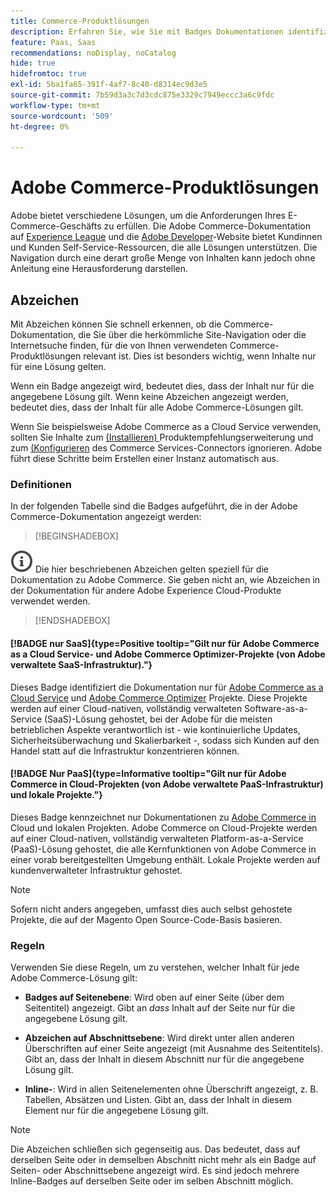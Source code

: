 ```yaml
---
title: Commerce-Produktlösungen
description: Erfahren Sie, wie Sie mit Badges Dokumentationen identifizieren können, die für verschiedene Adobe Commerce-Lösungen (SaaS, PaaS, On-Premise) gelten.
feature: Paas, Saas
recommendations: noDisplay, noCatalog
hide: true
hidefromtoc: true
exl-id: 5ba1fa65-391f-4af7-8c40-d8314ec9d3e5
source-git-commit: 7b59d3a3c7d3cdc875e3329c7949eccc3a6c9fdc
workflow-type: tm+mt
source-wordcount: '509'
ht-degree: 0%

---
```


# Adobe Commerce-Produktlösungen

Adobe bietet verschiedene Lösungen, um die Anforderungen Ihres E-Commerce-Geschäfts zu erfüllen. Die Adobe Commerce-Dokumentation auf [Experience League](https://experienceleague.adobe.com/de/docs/commerce) und die [Adobe Developer](https://developer.adobe.com/commerce/docs/)-Website bietet Kundinnen und Kunden Self-Service-Ressourcen, die alle Lösungen unterstützen. Die Navigation durch eine derart große Menge von Inhalten kann jedoch ohne Anleitung eine Herausforderung darstellen.

## Abzeichen

Mit Abzeichen können Sie schnell erkennen, ob die Commerce-Dokumentation, die Sie über die herkömmliche Site-Navigation oder die Internetsuche finden, für die von Ihnen verwendeten Commerce-Produktlösungen relevant ist. Dies ist besonders wichtig, wenn Inhalte nur für eine Lösung gelten.

Wenn ein Badge angezeigt wird, bedeutet dies, dass der Inhalt nur für die angegebene Lösung gilt. Wenn keine Abzeichen angezeigt werden, bedeutet dies, dass der Inhalt für alle Adobe Commerce-Lösungen gilt.

Wenn Sie beispielsweise Adobe Commerce as a Cloud Service verwenden, sollten Sie Inhalte zum [ (Installieren) ](../product-recommendations/install-configure.md#install-product-recommendations) Produktempfehlungserweiterung und zum [ (Konfigurieren](../product-recommendations/install-configure.md#configure-product-recommendations) des Commerce Services-Connectors ignorieren. Adobe führt diese Schritte beim Erstellen einer Instanz automatisch aus.

### Definitionen

In der folgenden Tabelle sind die Badges aufgeführt, die in der Adobe Commerce-Dokumentation angezeigt werden:

>[!BEGINSHADEBOX]

![info](../cloud-service/assets/Smock_InfoOutline_18_N.svg) Die hier beschriebenen Abzeichen gelten speziell für die Dokumentation zu Adobe Commerce. Sie geben nicht an, wie Abzeichen in der Dokumentation für andere Adobe Experience Cloud-Produkte verwendet werden.

>[!ENDSHADEBOX]

#### [!BADGE nur SaaS]{type=Positive tooltip="Gilt nur für Adobe Commerce as a Cloud Service- und Adobe Commerce Optimizer-Projekte (von Adobe verwaltete SaaS-Infrastruktur)."}

Dieses Badge identifiziert die Dokumentation nur für [Adobe Commerce as a Cloud Service](../cloud-service/overview.md) und [Adobe Commerce Optimizer](../optimizer/overview.md) Projekte. Diese Projekte werden auf einer Cloud-nativen, vollständig verwalteten Software-as-a-Service (SaaS)-Lösung gehostet, bei der Adobe für die meisten betrieblichen Aspekte verantwortlich ist - wie kontinuierliche Updates, Sicherheitsüberwachung und Skalierbarkeit -, sodass sich Kunden auf den Handel statt auf die Infrastruktur konzentrieren können.

#### [!BADGE Nur PaaS]{type=Informative tooltip="Gilt nur für Adobe Commerce in Cloud-Projekten (von Adobe verwaltete PaaS-Infrastruktur) und lokale Projekte."}

Dieses Badge kennzeichnet nur Dokumentationen zu [Adobe Commerce in ](https://experienceleague.adobe.com/de/docs/commerce-on-cloud/user-guide/overview) Cloud und lokalen Projekten. Adobe Commerce on Cloud-Projekte werden auf einer Cloud-nativen, vollständig verwalteten Platform-as-a-Service (PaaS)-Lösung gehostet, die alle Kernfunktionen von Adobe Commerce in einer vorab bereitgestellten Umgebung enthält. Lokale Projekte werden auf kundenverwalteter Infrastruktur gehostet.

>[!NOTE]
>
>Sofern nicht anders angegeben, umfasst dies auch selbst gehostete Projekte, die auf der Magento Open Source-Code-Basis basieren.

### Regeln

Verwenden Sie diese Regeln, um zu verstehen, welcher Inhalt für jede Adobe Commerce-Lösung gilt:

- **Badges auf Seitenebene**: Wird oben auf einer Seite (über dem Seitentitel) angezeigt. Gibt an _dass_ Inhalt auf der Seite nur für die angegebene Lösung gilt.

- **Abzeichen auf Abschnittsebene**: Wird direkt unter allen anderen Überschriften auf einer Seite angezeigt (mit Ausnahme des Seitentitels). Gibt an, dass der Inhalt in diesem Abschnitt nur für die angegebene Lösung gilt.

- **Inline-**: Wird in allen Seitenelementen ohne Überschrift angezeigt, z. B. Tabellen, Absätzen und Listen. Gibt an, dass der Inhalt in diesem Element nur für die angegebene Lösung gilt.

>[!NOTE]
>
>Die Abzeichen schließen sich gegenseitig aus. Das bedeutet, dass auf derselben Seite oder in demselben Abschnitt nicht mehr als ein Badge auf Seiten- oder Abschnittsebene angezeigt wird. Es sind jedoch mehrere Inline-Badges auf derselben Seite oder im selben Abschnitt möglich.
